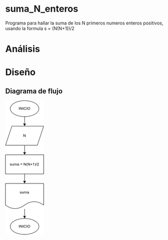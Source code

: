 # suma_N_enteros
Programa para hallar la suma de los N primeros numeros enteros positivos, usando la formula s = (N(N+1))/2

# Análisis

# Diseño

## Diagrama de flujo
![Diagrama de flujo](diagrama.png "Diagrama de flujo")